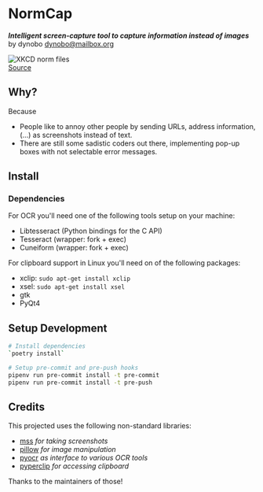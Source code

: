 # NormCap

***Intelligent screen-capture tool to capture information instead of images*** by dynobo <dynobo@mailbox.org>

![XKCD norm files](https://imgs.xkcd.com/comics/norm_normal_file_format.png)  
[Source](https://xkcd.com/2116/)

## Why?

Because

- People like to annoy other people by sending URLs, address information, (...) as screenshots instead of text.
- There are still some sadistic coders out there, implementing pop-up boxes with not selectable error messages.

## Install

### Dependencies

For OCR you'll need one of the following tools setup on your machine:

- Libtesseract (Python bindings for the C API)
- Tesseract (wrapper: fork + exec)
- Cuneiform (wrapper: fork + exec)

For clipboard support in Linux you'll need on of the following packages:

- xclip: `sudo apt-get install xclip`
- xsel: `sudo apt-get install xsel`
- gtk
- PyQt4

## Setup Development

```sh
# Install dependencies
`poetry install`

# Setup pre-commit and pre-push hooks
pipenv run pre-commit install -t pre-commit
pipenv run pre-commit install -t pre-push
```

## Credits

This projected uses the following non-standard libraries:

- [mss](https://pypi.org/project/mss/) *for taking screenshots*
- [pillow](https://pypi.org/project/Pillow/) *for image manipulation*
- [pyocr](https://pypi.org/project/pyocr/) *as interface to various OCR tools*
- [pyperclip](https://pypi.org/project/pyperclip/) *for accessing clipboard*

Thanks to the maintainers of those!
